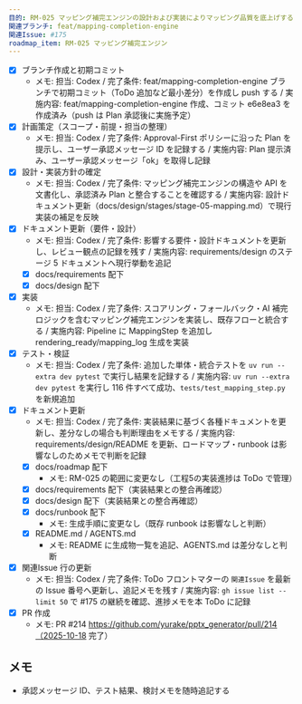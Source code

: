 ```yaml
---
目的: RM-025 マッピング補完エンジンの設計および実装によりマッピング品質を底上げする
関連ブランチ: feat/mapping-completion-engine
関連Issue: #175
roadmap_item: RM-025 マッピング補完エンジン
---
```


- [x] ブランチ作成と初期コミット
  - メモ: 担当: Codex / 完了条件: feat/mapping-completion-engine ブランチで初期コミット（ToDo 追加など最小差分）を作成し push する / 実施内容: feat/mapping-completion-engine 作成、コミット e6e8ea3 を作成済み（push は Plan 承認後に実施予定）
- [x] 計画策定（スコープ・前提・担当の整理）
  - メモ: 担当: Codex / 完了条件: Approval-First ポリシーに沿った Plan を提示し、ユーザー承認メッセージ ID を記録する / 実施内容: Plan 提示済み、ユーザー承認メッセージ「ok」を取得し記録
- [x] 設計・実装方針の確定
  - メモ: 担当: Codex / 完了条件: マッピング補完エンジンの構造や API を文書化し、承認済み Plan と整合することを確認する / 実施内容: 設計ドキュメント更新（docs/design/stages/stage-05-mapping.md）で現行実装の補足を反映
- [x] ドキュメント更新（要件・設計）
  - メモ: 担当: Codex / 完了条件: 影響する要件・設計ドキュメントを更新し、レビュー観点の記録を残す / 実施内容: requirements/design のステージ 5 ドキュメントへ現行挙動を追記
  - [x] docs/requirements 配下
  - [x] docs/design 配下
- [x] 実装
  - メモ: 担当: Codex / 完了条件: スコアリング・フォールバック・AI 補完ロジックを含むマッピング補完エンジンを実装し、既存フローと統合する / 実施内容: Pipeline に MappingStep を追加し rendering_ready/mapping_log 生成を実装
- [x] テスト・検証
  - メモ: 担当: Codex / 完了条件: 追加した単体・統合テストを `uv run --extra dev pytest` で実行し結果を記録する / 実施内容: `uv run --extra dev pytest` を実行し 116 件すべて成功、`tests/test_mapping_step.py` を新規追加
- [x] ドキュメント更新
  - メモ: 担当: Codex / 完了条件: 実装結果に基づく各種ドキュメントを更新し、差分なしの場合も判断理由をメモする / 実施内容: requirements/design/README を更新、ロードマップ・runbook は影響なしのためメモで判断を記録
  - [x] docs/roadmap 配下
    - メモ: RM-025 の範囲に変更なし（工程5の実装進捗は ToDo で管理）
  - [x] docs/requirements 配下（実装結果との整合再確認）
  - [x] docs/design 配下（実装結果との整合再確認）
  - [x] docs/runbook 配下
    - メモ: 生成手順に変更なし（既存 runbook は影響なしと判断）
  - [x] README.md / AGENTS.md
    - メモ: README に生成物一覧を追記、AGENTS.md は差分なしと判断
- [x] 関連Issue 行の更新
  - メモ: 担当: Codex / 完了条件: ToDo フロントマターの `関連Issue` を最新の Issue 番号へ更新し、追記メモを残す / 実施内容: `gh issue list --limit 50` で #175 の継続を確認、進捗メモを本 ToDo に記録
- [x] PR 作成
  - メモ: PR #214 https://github.com/yurake/pptx_generator/pull/214（2025-10-18 完了）

## メモ
- 承認メッセージ ID、テスト結果、検討メモを随時追記する
